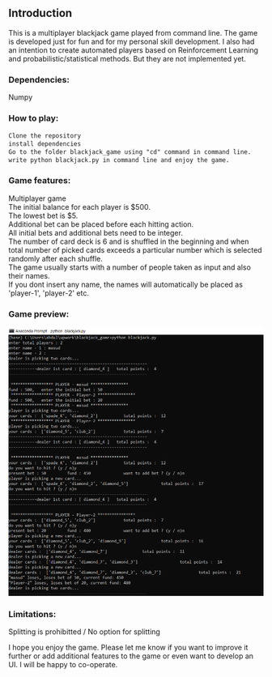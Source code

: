 ## Introduction

This is a multiplayer blackjack game played from command line. The game is developed just for fun and for my personal skill development. I also had an intention to create automated players based on Reinforcement Learning and probabilistic/statistical methods. But they are not implemented yet.

### Dependencies:
Numpy</br>

### How to play:
```
Clone the repository
install dependencies
Go to the folder blackjack_game using "cd" command in command line.
write python blackjack.py in command line and enjoy the game.
```

### Game features:
Multiplayer game </br>
The initial balance for each player is $500.</br>
The lowest bet is $5.</br>
Additional bet can be placed before each hitting action.</br>
All initial bets and additional bets need to be integer.</br>
The number of card deck is 6 and is shuffled in the beginning and when total number of picked cards exceeds a particular number which is selected randomly after each shuffle.</br>
The game usually starts with a number of people taken as input and also their names.</br>
If you dont insert any name, the names will automatically be placed as 'player-1', 'player-2' etc.</br>


### Game preview:
![](https://github.com/abdullah-al-masud/blackjack_game/blob/master/blackjack_screenshot.PNG)

### Limitations:
Splitting is prohibitted / No option for splitting</br>



I hope you enjoy the game. Please let me know if you want to improve it further or add additional features to the game or even want to develop an UI. I will be happy to co-operate.
